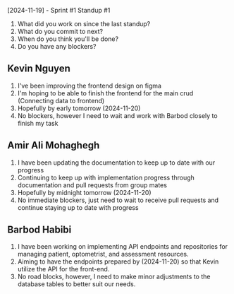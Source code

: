 [2024-11-19] - Sprint #1 Standup #1
1. What did you work on since the last standup?
2. What do you commit to next?
3. When do you think you'll be done?
4. Do you have any blockers?


## Kevin Nguyen
1. I've been improving the frontend design on figma
2. I'm hoping to be able to finish the frontend for the main crud (Connecting data to frontend)
3. Hopefully by early tomorrow (2024-11-20)
4. No blockers, however I need to wait and work with Barbod closely to finish my task

## Amir Ali Mohaghegh
1. I have been updating the documentation to keep up to date with our progress
2. Continuing to keep up with implementation progress through documentation and pull requests from group mates
3. Hopefully by midnight tomorrow (2024-11-20)
4. No immediate blockers, just need to wait to receive pull requests and continue staying up to date with progress

## Barbod Habibi
1. I have been working on implementing API endpoints and repositories for managing patient, optometrist, and assessment resources.
2. Aiming to have the endpoints prepared by (2024-11-20) so that Kevin utilize the API for the front-end.
3. No road blocks, however, I need to make minor adjustments to the database tables to better suit our needs.